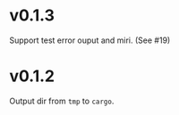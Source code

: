 # v0.1.3

Support test error ouput and miri. (See #19)

# v0.1.2

Output dir from `tmp` to `cargo`.
